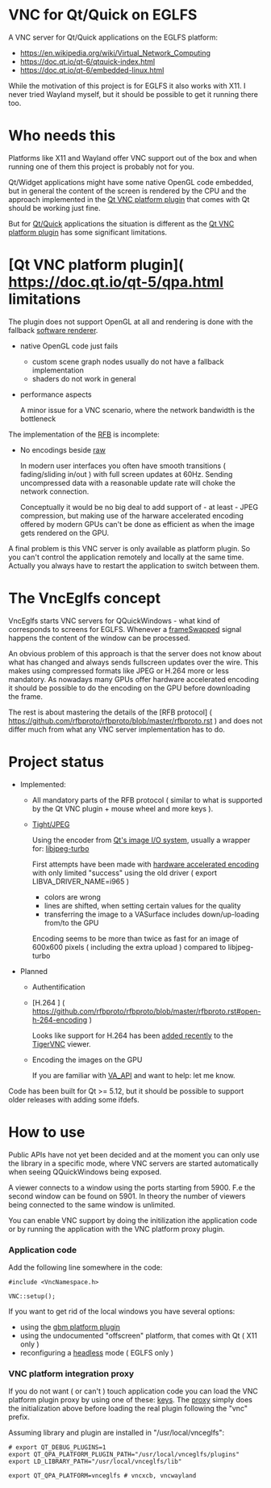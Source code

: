 # VNC for Qt/Quick on EGLFS

A VNC server for Qt/Quick applications on the EGLFS platform:

- https://en.wikipedia.org/wiki/Virtual_Network_Computing
- https://doc.qt.io/qt-6/qtquick-index.html
- https://doc.qt.io/qt-6/embedded-linux.html

While the motivation of this project is for EGLFS it also works with
X11. I never tried Wayland myself, but it should be possible to
get it running there too.

# Who needs this

Platforms like X11 and Wayland offer VNC support out of the box and when running
one of them this project is probably not for you.

Qt/Widget applications might have some native OpenGL code embedded, but in general
the content of the screen is rendered by the CPU and the approach implemented in
the [Qt VNC platform plugin]( https://doc.qt.io/qt-5/qpa.html ) that comes with Qt
should be working just fine.

But for [Qt/Quick](https://doc.qt.io/qt-6/qtquick-index.html) applications the
situation is different as the [Qt VNC platform plugin]( https://doc.qt.io/qt-5/qpa.html )
has some significant limitations.

# [Qt VNC platform plugin]( https://doc.qt.io/qt-5/qpa.html limitations

The plugin does not support OpenGL at all and rendering is done with
the fallback [software renderer]( https://doc.qt.io/QtQuick2DRenderer ).

- native OpenGL code just fails 

    - custom scene graph nodes usually do not have a fallback implementation
    - shaders do not work in general

- performance aspects

    A minor issue for a VNC scenario, where the network bandwidth is the bottleneck

The implementation of the [RFB]( https://github.com/rfbproto/rfbproto/blob/master/rfbproto.rst )
is incomplete:

-  No encodings beside [raw]( https://github.com/rfbproto/rfbproto/blob/master/rfbproto.rst#raw-encoding )

   In modern user interfaces you often have smooth transitions ( fading/sliding in/out )
   with full screen updates at 60Hz. Sending uncompressed data with a reasonable update
   rate will choke the network connection.

   Conceptually it would be no big deal to add support of - at least - JPEG compression,
   but making use of the harware accelerated encoding offered by modern GPUs 
   can't be done as efficient as when the image gets rendered on the GPU.

A final problem is this VNC server is only available as platform plugin. So you
can't control the application remotely and locally at the same time.
Actually you always have to restart the application to switch between them.

# The VncEglfs concept

VncEglfs starts VNC servers for QQuickWindows - what kind of corresponds to screens
for EGLFS. Whenever a [frameSwapped](https://doc.qt.io/qt-6/qtquick-visualcanvas-scenegraph.html )
signal happens the content of the window can be processed.

An obvious problem of this approach is that the server does not know about what
has changed and always sends fullscreen updates over the wire. This makes using compressed formats
like JPEG or H.264 more or less mandatory.
As nowadays many GPUs offer hardware accelerated encoding it should be possible
to do the encoding on the GPU before downloading the frame.

The rest is about mastering the details of the [RFB protocol]
( https://github.com/rfbproto/rfbproto/blob/master/rfbproto.rst ) and does not differ
much from what any VNC server implementation has to do.

# Project status

- Implemented:

    - All mandatory parts of the RFB protocol ( similar to what is supported
      by the Qt VNC plugin + mouse wheel and more keys ).

    - [Tight/JPEG]( https://github.com/rfbproto/rfbproto/blob/master/rfbproto.rst#tight-encoding )

      Using the encoder from [Qt's image I/O system]( https://doc.qt.io/qt-6/qtimageformats-index.html),
      usually a wrapper for: [libjpeg-turbo]( https://libjpeg-turbo.org/ )

      First attempts have been made with [hardware accelerated encoding]( https://intel.github.io/libva/group__api__enc__jpeg.html )
      with only limited "success" using the old driver ( export LIBVA_DRIVER_NAME=i965 )

      - colors are wrong
      - lines are shifted, when setting certain values for the quality
      - transferring the image to a VASurface includes down/up-loading from/to the GPU

      Encoding seems to be more than twice as fast for an image of 600x600 pixels
      ( including the extra upload ) compared to libjpeg-turbo

- Planned

    - Authentification

    - [H.264 ] ( https://github.com/rfbproto/rfbproto/blob/master/rfbproto.rst#open-h-264-encoding )

      Looks like support for H.264 has been [added recently]( https://github.com/TigerVNC/tigervnc/pull/1194 )
      to the [TigerVNC]( https://github.com/TigerVNC ) viewer.

    - Encoding the images on the GPU

      If you are familiar with [VA_API]( https://en.wikipedia.org/wiki/Video_Acceleration_API ) and want to
      help: let me know.
      
Code has been built for Qt >= 5.12, but it should be possible to support older
releases with adding some ifdefs.

# How to use

Public APIs have not yet been decided and at the moment you can only use
the library in a specific mode, where VNC servers are started automatically
when seeing QQuickWindows being exposed.

A viewer connects to a window using the ports starting from 5900.
F.e the second window can be found on 5901. In theory the number of viewers being
connected to the same window is unlimited.

You can enable VNC support by doing the initilization ithe application code or by
running the application with the VNC platform proxy plugin.
 
### Application code

Add the following line somewhere in the code:

```
#include <VncNamespace.h>

VNC::setup();
```

If you want to get rid of the local windows you have several options:

- using the [gbm platform plugin](https://github.com/uwerat/qpagbm)
- using the undocumented "offscreen" platform, that comes with Qt ( X11 only )
- reconfiguring a [headless](https://doc.qt.io/qt-5/embedded-linux.html#advanced-eglfs-kms-features) mode ( EGLFS only  )

### VNC platform integration proxy

If you do not want ( or can't ) touch application code you can load the VNC platform
plugin proxy by using one of these: [keys](https://github.com/uwerat/vnc-eglfs/blob/main/platformproxy/metadata.json).
The [proxy](https://github.com/uwerat/vnc-eglfs/blob/main/platformproxy/VncProxyPlugin.cpp)
simply does the initialization above before loading the real plugin following the "vnc" prefix.

Assuming library and plugin are installed in "/usr/local/vnceglfs":

```
# export QT_DEBUG_PLUGINS=1
export QT_QPA_PLATFORM_PLUGIN_PATH="/usr/local/vnceglfs/plugins"
export LD_LIBRARY_PATH="/usr/local/vnceglfs/lib"

export QT_QPA_PLATFORM=vnceglfs # vncxcb, vncwayland
```
